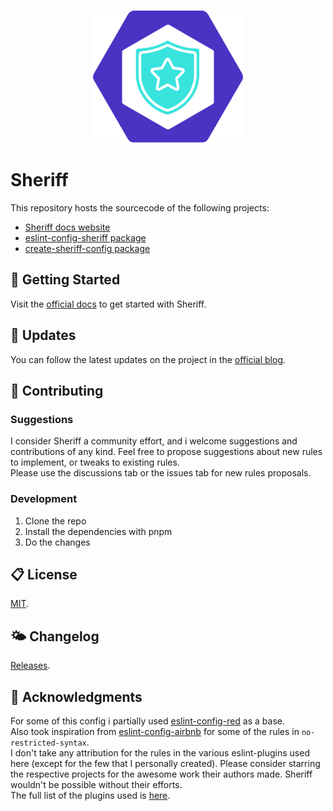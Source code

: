 <br>
<p align="center"><img src="https://github.com/AndreaPontrandolfo/sheriff/blob/master/apps/docs-website/static/img/sheriff-logo.svg" width="240"></p>

# Sheriff

This repository hosts the sourcecode of the following projects:

- [Sheriff docs website](https://github.com/AndreaPontrandolfo/sheriff/tree/master/apps/docs-website)
- [eslint-config-sheriff package](https://github.com/AndreaPontrandolfo/sheriff/tree/master/packages/eslint-config-sheriff)
- [create-sheriff-config package](https://github.com/AndreaPontrandolfo/sheriff/tree/master/packages/create-sheriff-config)

## 🚀 Getting Started

Visit the [official docs](https://www.eslint-config-sheriff.dev) to get started with Sheriff.

## 📝 Updates

You can follow the latest updates on the project in the [official blog](https://www.eslint-config-sheriff.dev/blog).

## 🧡 Contributing

### Suggestions

I consider Sheriff a community effort, and i welcome suggestions and contributions of any kind.
Feel free to propose suggestions about new rules to implement, or tweaks to existing rules.<br>
Please use the discussions tab or the issues tab for new rules proposals.

### Development

1. Clone the repo
2. Install the dependencies with pnpm
3. Do the changes

## 📋 License

[MIT](https://github.com/AndreaPontrandolfo/sheriff/blob/master/LICENSE).

## 🌤 Changelog

[Releases](https://github.com/AndreaPontrandolfo/sheriff/releases).

## 💌 Acknowledgments

For some of this config i partially used [eslint-config-red](https://github.com/GrosSacASac/JavaScript-Set-Up/blob/master/js/red-javascript-style-guide/index.js) as a base.<br>
Also took inspiration from [eslint-config-airbnb](https://github.com/airbnb/javascript/tree/master/packages/eslint-config-airbnb) for some of the rules in `no-restricted-syntax`.<br>
I don't take any attribution for the rules in the various eslint-plugins used here (except for the few that I personally created). Please consider starring the respective projects for the awesome work their authors made. Sheriff wouldn't be possible without their efforts. <br>
The full list of the plugins used is [here](https://www.eslint-config-sheriff.dev/docs/eslint-plugins).

